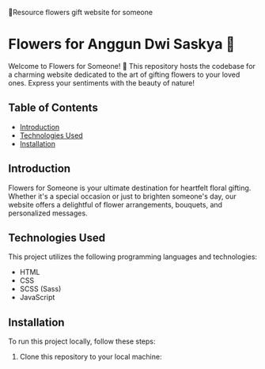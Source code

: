 💐Resource flowers gift website for someone

# Flowers for Anggun Dwi Saskya 🌸

Welcome to Flowers for Someone! 🌼 This repository hosts the codebase for a charming website dedicated to the art of gifting flowers to your loved ones. Express your sentiments with the beauty of nature!

## Table of Contents
- [Introduction](#introduction)
- [Technologies Used](#technologies-used)
- [Installation](#installation)

## Introduction

Flowers for Someone is your ultimate destination for heartfelt floral gifting. Whether it's a special occasion or just to brighten someone's day, our website offers a delightful of flower arrangements, bouquets, and personalized messages.

## Technologies Used

This project utilizes the following programming languages and technologies:
- HTML
- CSS
- SCSS (Sass)
- JavaScript

## Installation

To run this project locally, follow these steps:

1. Clone this repository to your local machine:
